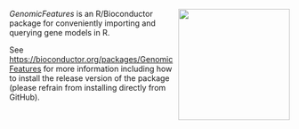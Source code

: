 [<img src="https://www.bioconductor.org/images/logo/jpg/bioconductor_logo_rgb.jpg" width="200" align="right"/>](https://bioconductor.org/)

_GenomicFeatures_ is an R/Bioconductor package for conveniently importing and querying gene models in R.

See https://bioconductor.org/packages/GenomicFeatures for more information including how to install the release version of the package (please refrain from installing directly from GitHub).

